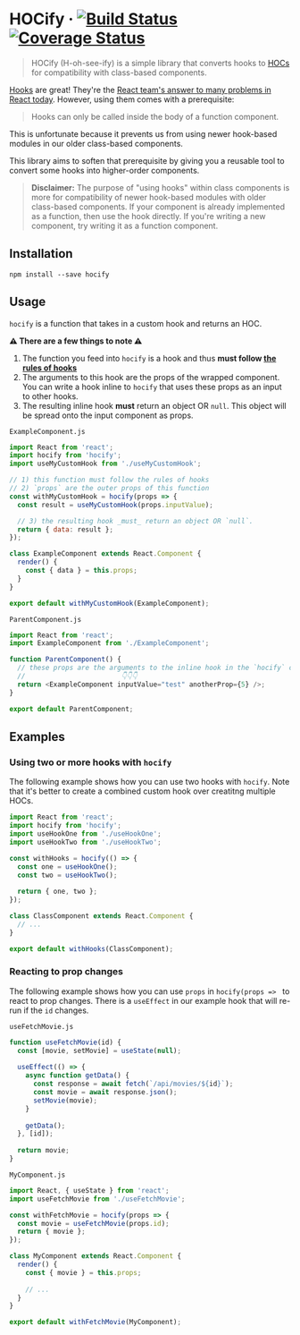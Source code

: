 # HOCify · [![Build Status](https://travis-ci.org/ricokahler/hocify.svg?branch=master)](https://travis-ci.org/ricokahler/hocify) [![Coverage Status](https://coveralls.io/repos/github/ricokahler/hocify/badge.svg?branch=master)](https://coveralls.io/github/ricokahler/hocify?branch=master)

> HOCify (H-oh-see-ify) is a simple library that converts hooks to [HOCs](https://reactjs.org/docs/higher-order-components.html) for compatibility with class-based components.

[Hooks](https://reactjs.org/docs/hooks-intro.html) are great! They're the [React team's answer to many problems in React today](https://youtu.be/dpw9EHDh2bM?t=757). However, using them comes with a prerequisite:

> Hooks can only be called inside the body of a function component.

This is unfortunate because it prevents us from using newer hook-based modules in our older class-based components.

This library aims to soften that prerequisite by giving you a reusable tool to convert some hooks into higher-order components.

> **Disclaimer:** The purpose of "using hooks" within class components is more for compatibility of newer hook-based modules with older class-based components. If your component is already implemented as a function, then use the hook directly. If you're writing a new component, try writing it as a function component.

## Installation

```
npm install --save hocify
```

## Usage

`hocify` is a function that takes in a custom hook and returns an HOC.

**⚠️️ There are a few things to note ️️️️️️⚠️**

1. The function you feed into `hocify` is a hook and thus **must follow [the rules of hooks](https://reactjs.org/docs/hooks-rules.html)**
2. The arguments to this hook are the props of the wrapped component. You can write a hook inline to `hocify` that uses these props as an input to other hooks.
3. The resulting inline hook **must** return an object OR `null`. This object will be spread onto the input component as props.

`ExampleComponent.js`

```js
import React from 'react';
import hocify from 'hocify';
import useMyCustomHook from './useMyCustomHook';

// 1) this function must follow the rules of hooks
// 2) `props` are the outer props of this function
const withMyCustomHook = hocify(props => {
  const result = useMyCustomHook(props.inputValue);

  // 3) the resulting hook _must_ return an object OR `null`.
  return { data: result };
});

class ExampleComponent extends React.Component {
  render() {
    const { data } = this.props;
  }
}

export default withMyCustomHook(ExampleComponent);
```

`ParentComponent.js`

```js
import React from 'react';
import ExampleComponent from './ExampleComponent';

function ParentComponent() {
  // these props are the arguments to the inline hook in the `hocify` call above
  //                        👇👇👇
  return <ExampleComponent inputValue="test" anotherProp={5} />;
}

export default ParentComponent;
```

## Examples

### Using two or more hooks with `hocify`

The following example shows how you can use two hooks with `hocify`. Note that it's better to create a combined custom hook over creatitng multiple HOCs.

```js
import React from 'react';
import hocify from 'hocify';
import useHookOne from './useHookOne';
import useHookTwo from './useHookTwo';

const withHooks = hocify(() => {
  const one = useHookOne();
  const two = useHookTwo();
  
  return { one, two };
});

class ClassComponent extends React.Component {
  // ... 
}

export default withHooks(ClassComponent);
```

### Reacting to prop changes

The following example shows how you can use `props` in `hocify(props => ` to react to prop changes. There is a `useEffect` in our example hook that will re-run if the `id` changes.

`useFetchMovie.js`

```js
function useFetchMovie(id) {
  const [movie, setMovie] = useState(null);
  
  useEffect(() => {
    async function getData() {
      const response = await fetch(`/api/movies/${id}`);
      const movie = await response.json();
      setMovie(movie);
    }
    
    getData();
  }, [id]);
  
  return movie;
}
```

`MyComponent.js`

```js
import React, { useState } from 'react';
import useFetchMovie from './useFetchMovie';

const withFetchMovie = hocify(props => {
  const movie = useFetchMovie(props.id);
  return { movie };
});

class MyComponent extends React.Component {
  render() {
    const { movie } = this.props;
    
    // ...
  }
}

export default withFetchMovie(MyComponent);
```
